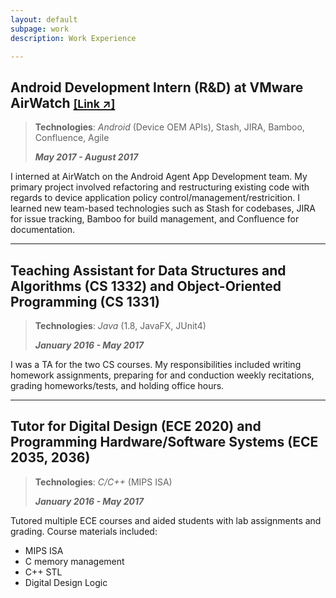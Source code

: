 ```yaml
---
layout: default
subpage: work
description: Work Experience

---
```


<!-- Work Experience -->
## Android Development Intern (R&D) at VMware AirWatch [<small>[Link ↗]</small>](https://www.vmware.com/products/airwatch-enterprise-mobility-management.html)
> **Technologies**: *Android* (Device OEM APIs), Stash, JIRA, Bamboo, Confluence, Agile
>
> ***May 2017 - August 2017***

I interned at AirWatch on the Android Agent App Development team. My primary project involved refactoring and restructuring existing code with regards to device application policy control/management/restricition. I learned new team-based technologies such as Stash for codebases, JIRA for issue tracking, Bamboo for build management, and Confluence for documentation.

* * *

## Teaching Assistant for Data Structures and Algorithms (CS 1332) and Object-Oriented Programming (CS 1331)
> **Technologies**: *Java* (1.8, JavaFX, JUnit4)
>
> ***January 2016 - May 2017***

I was a TA for the two CS courses. My responsibilities included writing homework assignments, preparing for and conduction weekly recitations, grading homeworks/tests, and holding office hours.

* * *

## Tutor for Digital Design (ECE 2020) and Programming Hardware/Software Systems (ECE 2035, 2036)
> **Technologies**: *C/C++* (MIPS ISA)
>
> ***January 2016 - May 2017***

Tutored multiple ECE courses and aided students with lab assignments and grading. Course materials included:
* MIPS ISA
* C memory management
* C++ STL
* Digital Design Logic
